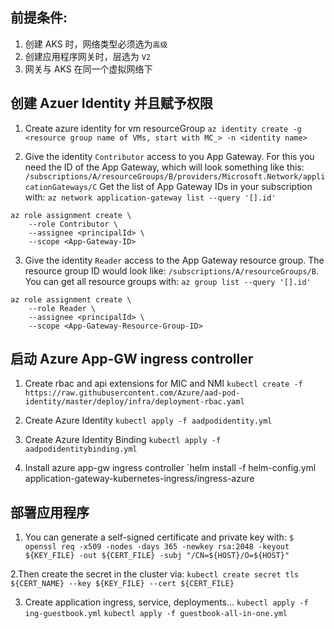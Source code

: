 ## 前提条件:
1. 创建 AKS 时，网络类型必须选为`高级`
2. 创建应用程序网关时，层选为 `V2`
3. 网关与 AKS 在同一个虚拟网络下

## 创建 Azuer Identity 并且赋予权限
1. Create azure identity for vm resourceGroup
`az identity create -g <resource group name of VMs, start with MC_> -n <identity name>`

2. Give the identity `Contributor` access to you App Gateway. For this you need the ID of the App Gateway, which will look something like this: 
`/subscriptions/A/resourceGroups/B/providers/Microsoft.Network/applicationGateways/C`
Get the list of App Gateway IDs in your subscription with: `az network application-gateway list --query '[].id'`
```
az role assignment create \
    --role Contributor \
    --assignee <principalId> \
    --scope <App-Gateway-ID>
```

3. Give the identity `Reader` access to the App Gateway resource group. The resource group ID would look like: `/subscriptions/A/resourceGroups/B`.
You can get all resource groups with: `az group list --query '[].id'`
```
az role assignment create \
    --role Reader \
    --assignee <principalId> \
    --scope <App-Gateway-Resource-Group-ID>
```

## 启动 Azure App-GW ingress controller
1. Create rbac and api extensions for MIC and NMI
`kubectl create -f https://raw.githubusercontent.com/Azure/aad-pod-identity/master/deploy/infra/deployment-rbac.yaml`

2. Create Azure Identity
`kubectl apply -f aadpodidentity.yml`

3. Create Azure Identity Binding
`kubectl apply -f aadpodidentitybinding.yml`

4. Install azure app-gw ingress controller
`helm install -f helm-config.yml application-gateway-kubernetes-ingress/ingress-azure

## 部署应用程序
1. You can generate a self-signed certificate and private key with:
`$ openssl req -x509 -nodes -days 365 -newkey rsa:2048 -keyout ${KEY_FILE} -out ${CERT_FILE} -subj "/CN=${HOST}/O=${HOST}"`

2.Then create the secret in the cluster via:
`kubectl create secret tls ${CERT_NAME} --key ${KEY_FILE} --cert ${CERT_FILE}`

3. Create application ingress, service, deployments...
`kubectl apply -f ing-guestbook.yml`
`kubectl apply -f guestbook-all-in-one.yml`